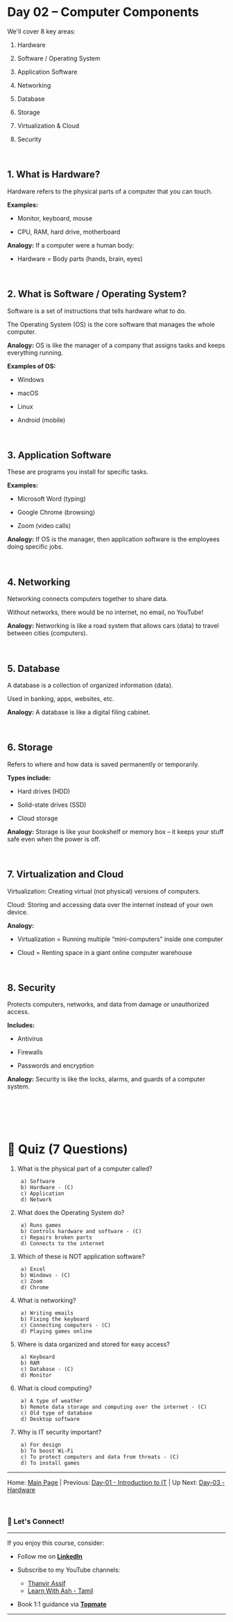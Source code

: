 # Day 02 – Computer Components
We'll cover 8 key areas:

1. Hardware

2. Software / Operating System

3. Application Software

4. Networking

5. Database

6. Storage

7. Virtualization & Cloud

8. Security

<br>

## 1. What is Hardware?
Hardware refers to the physical parts of a computer that you can touch.

<b>Examples:</b>

- Monitor, keyboard, mouse

- CPU, RAM, hard drive, motherboard

<b>Analogy:</b> If a computer were a human body:

- Hardware = Body parts (hands, brain, eyes)

<br>

## 2. What is Software / Operating System?
Software is a set of instructions that tells hardware what to do.

The Operating System (OS) is the core software that manages the whole computer.

<b>Analogy:</b> OS is like the manager of a company that assigns tasks and keeps everything running.

<b>Examples of OS:</b>

- Windows

- macOS

- Linux

- Android (mobile)

<br>

## 3. Application Software
These are programs you install for specific tasks.

<b>Examples:</b>

- Microsoft Word (typing)

- Google Chrome (browsing)

- Zoom (video calls)

<b>Analogy:</b> If OS is the manager, then application software is the employees doing specific jobs.

<br>

## 4. Networking
Networking connects computers together to share data.

Without networks, there would be no internet, no email, no YouTube!

<b>Analogy:</b> Networking is like a road system that allows cars (data) to travel between cities (computers).

<br>

## 5. Database
A database is a collection of organized information (data).

Used in banking, apps, websites, etc.

<b>Analogy:</b> A database is like a digital filing cabinet.

<br>

## 6. Storage
Refers to where and how data is saved permanently or temporarily.

<b>Types include:</b>

- Hard drives (HDD)

- Solid-state drives (SSD)

- Cloud storage

<b>Analogy:</b> Storage is like your bookshelf or memory box – it keeps your stuff safe even when the power is off.

<br>

## 7. Virtualization and Cloud
Virtualization: Creating virtual (not physical) versions of computers.

Cloud: Storing and accessing data over the internet instead of your own device.

<b>Analogy:</b>

- Virtualization = Running multiple “mini-computers” inside one computer

- Cloud = Renting space in a giant online computer warehouse

<br>

## 8. Security
Protects computers, networks, and data from damage or unauthorized access.

<b>Includes:</b>

- Antivirus

- Firewalls

- Passwords and encryption

<b>Analogy:</b> Security is like the locks, alarms, and guards of a computer system.

<br><br>
---

# 📝 Quiz (7 Questions)
1. What is the physical part of a computer called?

        a) Software
        b) Hardware - (C)
        c) Application
        d) Network

2. What does the Operating System do?

        a) Runs games
        b) Controls hardware and software - (C)
        c) Repairs broken parts
        d) Connects to the internet

3. Which of these is NOT application software?

        a) Excel
        b) Windows - (C)
        c) Zoom
        d) Chrome

4. What is networking?

        a) Writing emails
        b) Fixing the keyboard
        c) Connecting computers - (C)
        d) Playing games online

5. Where is data organized and stored for easy access?

        a) Keyboard
        b) RAM
        c) Database - (C)
        d) Monitor

6. What is cloud computing?

        a) A type of weather
        b) Remote data storage and computing over the internet - (C)
        c) Old type of database
        d) Desktop software

7. Why is IT security important?

        a) For design
        b) To boost Wi-Fi
        c) To protect computers and data from threats - (C)
        d) To install games

---

Home: [Main Page](/README.md) | Previous: [Day-01 - Introduction to IT](/Day-01.md) | Up Next: [Day-03 - Hardware](/Day-03.md)

<br>

### 🤝 Let's Connect!
---

If you enjoy this course, consider:
- Follow me on **[LinkedIn](https://www.linkedin.com/in/thanvir-assif-1b3435203/)**
- Subscribe to my YouTube channels:
        
    * [Thanvir Assif](https://www.youtube.com/@thanvirassif731) 
    * [Learn With Ash - Tamil](https://www.youtube.com/@learnwithashtamil7)

- Book 1:1 guidance via **[Topmate](https://topmate.io/thanvir_assif/)**

---
